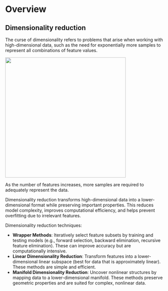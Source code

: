# Overview

## Dimensionality reduction

The curse of dimensionality refers to problems that arise when working with high-dimensional data, such as the need for exponentially more samples to represent all combinations of feature values.

<img src="image1.jpg" style="width:4in" />

As the number of features increases, more samples are required to adequately represent the data.

Dimensionality reduction transforms high-dimensional data into a lower-dimensional format while preserving important properties. This reduces model complexity, improves computational efficiency, and helps prevent overfitting due to irrelevant features.

Dimensionality reduction techniques:

- **Wrapper Methods**: Iteratively select feature subsets by training and testing models (e.g., forward selection, backward elimination, recursive feature elimination). These can improve accuracy but are computationally intensive.
- **Linear Dimensionality Reduction**: Transform features into a lower-dimensional linear subspace (best for data that is approximately linear). These methods are simple and efficient.
- **Manifold Dimensionality Reduction**: Uncover nonlinear structures by mapping data to a lower-dimensional manifold. These methods preserve geometric properties and are suited for complex, nonlinear data.
